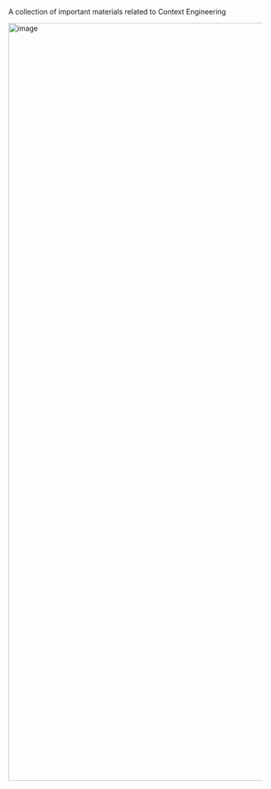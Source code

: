 A collection of important materials related to Context Engineering

<img width="1200" height="1500" alt="image" src="https://github.com/user-attachments/assets/317cb7c7-38bb-47e7-a612-c21b09e1b3d1" />
